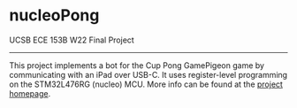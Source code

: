 # nucleoPong
UCSB ECE 153B W22 Final Project

---
This project implements a bot for the Cup Pong GamePigeon game by communicating with an iPad over USB-C. It uses register-level programming on the STM32L476RG (nucleo) MCU. More info can be found at the [project homepage](https://rawenger.github.io/ECE153B-Final-Project-Homepage/).
